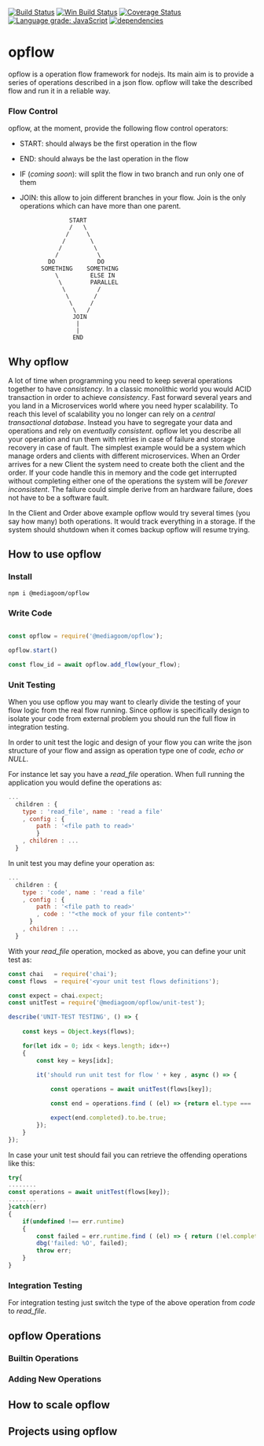 ﻿[![Build Status](https://travis-ci.org/mediagoom/opflow.svg?branch=master)](https://travis-ci.org/mediagoom/opflow) [![Win Build Status](https://ci.appveyor.com/api/projects/status/github/mediagoom/opflow?branch=master&svg=true)](https://ci.appveyor.com/project/aseduto/opflow) [![Coverage Status](https://coveralls.io/repos/github/mediagoom/opflow/badge.svg?branch=master)](https://coveralls.io/github/mediagoom/opflow?branch=master) [![Language grade: JavaScript](https://img.shields.io/lgtm/grade/javascript/g/mediagoom/opflow.svg?logo=lgtm&logoWidth=18)](https://lgtm.com/projects/g/mediagoom/opflow/context:javascript) [![dependencies](https://david-dm.org/mediagoom/opflow.svg)](https://david-dm.org/mediagoom/opflow)

# opflow

opflow is a operation flow framework for nodejs.
Its main aim is to provide a series of operations described in a json flow.
opflow will take the described flow and run it in a reliable way.

### Flow Control

opflow, at the moment, provide the following flow control operators:

- START: should always be the first operation in the flow
- END: should always be the last operation in the flow
- IF (*coming soon*): will split the flow in two branch and run only one of them
- JOIN: this allow to join different branches in your flow. Join is the only operations which can have more than one parent.

                    START
                    /   \
                   /     \
                  /       \
                 /         \
                /           \
              DO            DO
            SOMETHING    SOMETHING 
                \         ELSE IN 
                 \        PARALLEL
                  \         /
                   \       /
                    \     /
                     \   /
                     JOIN
                      |
                      |
                     END

## Why opflow

A lot of time when programming you need to keep several operations together to have *consistency*. In a classic monolithic world you would ACID transaction in order to achieve *consistency*.
Fast forward several years and you land in a Microservices world where you need hyper scalability. To reach this level of scalability you no longer can rely on a *central transactional database*. Instead you have to segregate your data and operations and rely on *eventually consistent*.
opflow let you describe all your operation and run them with retries in case of failure and storage recovery in case of fault.
The simplest example would be a system which manage orders and clients with different microservices. When an Order arrives for a new Client the system need to create both the client and the order. 
If your code handle this in memory and the code get interrupted without completing either one of the operations the system will be *forever inconsistent*. The failure could simple derive from an hardware failure, does not have to be a software fault.

In the Client and Order above example opflow would try several times (you say how many) both operations. It would track everything in a storage. If the system should shutdown when it comes backup opflow will resume trying.

## How to use opflow

### Install

```
npm i @mediagoom/opflow
```

### Write Code
```javascript

const opflow = require('@mediagoom/opflow');

opflow.start()

const flow_id = await opflow.add_flow(your_flow);


```

### Unit Testing
When you use opflow you may want to clearly divide the testing of your flow logic from the real flow running.
Since opflow is specifically design to isolate your code from external problem you should run the full flow in integration testing.

In order to unit test the logic and design of your flow you can write the json structure of your flow and assign as operation type one of *code, echo or NULL*.

For instance let say you have a *read_file* operation. When full running the application you would define the operations as:
```javascript
...
  children : { 
    type : 'read_file', name : 'read a file'
    , config : {
        path : '<file path to read>'
        }
    , children : ... 
  }
```

In unit test you may define your operation as:
```javascript
...
  children : { 
    type : 'code', name : 'read a file'
    , config : {
        path : '<file path to read>'
        , code : '"<the mock of your file content>"'
      } 
    , children : ... 
  }
```

With your *read_file* operation, mocked as above, you can define your unit test as:

```javascript
const chai   = require('chai');
const flows  = require('<your unit test flows definitions');

const expect = chai.expect;
const unitTest = require('@mediagoom/opflow/unit-test');

describe('UNIT-TEST TESTING', () => {
    
    const keys = Object.keys(flows);

    for(let idx = 0; idx < keys.length; idx++)
    {
        const key = keys[idx];

        it('should run unit test for flow ' + key , async () => {
            
            const operations = await unitTest(flows[key]);

            const end = operations.find ( (el) => {return el.type === 'END';} );

            expect(end.completed).to.be.true;
        });
    }
});

```

In case your unit test should fail you can retrieve the offending operations like this:
```javascript
try{
........
const operations = await unitTest(flows[key]);
........  
}catch(err)
{
    if(undefined !== err.runtime)
    {
        const failed = err.runtime.find ( (el) => { return (!el.completed && (el.history.length > 0));});
        dbg('failed: %O', failed);
        throw err;
    }
}
```


### Integration Testing

For integration testing just switch the type of the above operation from *code* to *read_file*.

## opflow Operations

### Builtin Operations

### Adding New Operations

## How to scale opflow

## Projects using opflow







